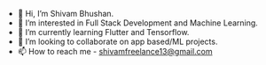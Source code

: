 - 👋 Hi, I’m Shivam Bhushan.
- 👀 I’m interested in Full Stack Development and Machine Learning.
- 🌱 I’m currently learning Flutter and Tensorflow.
- 💞️ I’m looking to collaborate on app based/ML projects.
- 📫 How to reach me - shivamfreelance13@gmail.com

<!---
shivam-bhushan/shivam-bhushan is a ✨ special ✨ repository because its `README.md` (this file) appears on your GitHub profile.
You can click the Preview link to take a look at your changes.
--->
